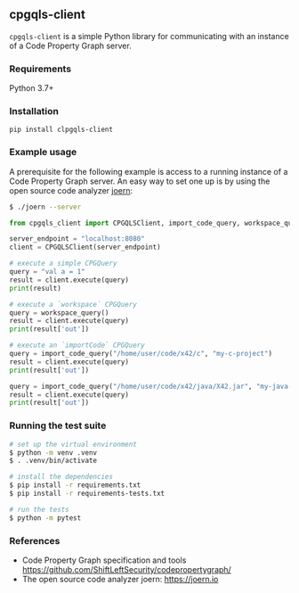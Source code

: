 ## cpgqls-client

`cpgqls-client` is a simple Python library for communicating with an instance of
a Code Property Graph server.

### Requirements

Python 3.7+

### Installation

```
pip install clpgqls-client
```

### Example usage

A prerequisite for the following example is access to a running instance of a
Code Property Graph server. An easy way to set one up is by using the open
source code analyzer [joern](https://joern.io):

```bash
$ ./joern --server
```

```python
from cpgqls_client import CPGQLSClient, import_code_query, workspace_query

server_endpoint = "localhost:8080"
client = CPGQLSClient(server_endpoint)

# execute a simple CPGQuery
query = "val a = 1"
result = client.execute(query)
print(result)

# execute a `workspace` CPGQuery
query = workspace_query()
result = client.execute(query)
print(result['out'])

# execute an `importCode` CPGQuery
query = import_code_query("/home/user/code/x42/c", "my-c-project")
result = client.execute(query)
print(result['out'])

query = import_code_query("/home/user/code/x42/java/X42.jar", "my-java-project")
result = client.execute(query)
print(result['out'])
```

### Running the test suite

```bash
# set up the virtual environment
$ python -m venv .venv
$ . .venv/bin/activate

# install the dependencies
$ pip install -r requirements.txt
$ pip install -r requirements-tests.txt

# run the tests
$ python -m pytest
```

### References

* Code Property Graph specification and tools
  https://github.com/ShiftLeftSecurity/codepropertygraph/
* The open source code analyzer joern: https://joern.io

